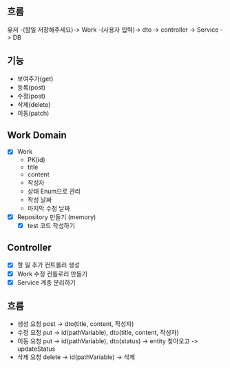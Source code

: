 ## 흐름
유저 -(할일 저장해주세요)-> Work -(사용자 입력)-> dto -> controller -> Service -> DB

## 기능
- 보여주가(get)
- 등록(post)
- 수정(post)
- 삭제(delete)
- 이동(patch)

## Work Domain
- [x] Work 
  - PK(id)
  - title
  - content
  - 작성자
  - 상태 Enum으로 관리
  - 작성 날짜
  - 마지막 수정 날짜
- [x] Repository 만들기 (memory)
  - [x] test 코드 작성하기

## Controller
- [x] 할 일 추가 컨트롤러 생성
- [x] Work 수정 컨틀로러 만들기
- [x] Service 계층 분리하기

## 흐름
- 생성 요청 post -> dto(title, content, 작성자)
- 수정 요청 put -> id(pathVariable), dto(title, content, 작성자) 
- 이동 요청 put -> id(pathVariable), dto(status) -> entity 찾아오고 -> updateStatus
- 삭제 요청 delete -> id(pathVariable) -> 삭제
